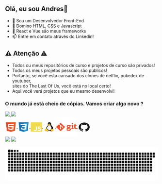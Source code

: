 ## Olá, eu sou Andres👋

- 🔭 Sou um Desenvolvedor Front-End
- 🌱 Domino HTML, CSS e Javascript
- 🌱 React e Vue são meus frameworks
- 📫 Entre em contato através do Linkedin!

## ⚠️ Atenção ⚠️
- Todos ou meus repositórios de curso e projetos de curso são privados!
- Todos os meus projetos pessoais são públicos!
- Portanto, se você está cansado dos clones de netflix, pokedex de youtuber,</br>sites do The Last Of Us, você está no local certo!
- Aqui você verá projetos que eu mesmo desenvolvi!

### O mundo já está cheio de cópias. Vamos criar algo novo ?

 <div style="display: inline-block">
  <a href="https://github.com/dezoliveira">
  <img height="150px" src="https://github-readme-stats.vercel.app/api?username=dezoliveira&show_icons=true&theme=monokai&include_all_commits=true&count_private=true"/>
  <img height="150px" src="https://github-readme-stats.vercel.app/api/top-langs/?username=dezoliveira&layout=compact&langs_count=7&theme=monokai"/>
</div>
  
<div style="display: inline_block">
  <img align="center" alt="HTML" height="32" width="38" src="https://raw.githubusercontent.com/devicons/devicon/master/icons/html5/html5-original.svg">
  <img align="center" alt="CSS" height="32" width="38" src="https://raw.githubusercontent.com/devicons/devicon/master/icons/css3/css3-original.svg">
  <img align="center" alt="JS" height="32" width="38" src="https://raw.githubusercontent.com/devicons/devicon/master/icons/javascript/javascript-plain.svg">
  <img align="center" alt="Git" height="32" width="38" src="https://github.com/devicons/devicon/blob/master/icons/linux/linux-original.svg">
  <img align="center" alt="Git" height="64" width="70" src="https://github.com/devicons/devicon/blob/master/icons/git/git-plain-wordmark.svg">
  <img align="center" alt="Git" height="32" width="38" src="https://github.com/devicons/devicon/blob/master/icons/github/github-original.svg">
</div>
  
<div>
  <a href = "mailto:andresoliveira@protonmail.com"><img src="https://img.shields.io/badge/ProtonMail-8B89CC?style=for-the-badge&logo=protonmail&logoColor=white" target="_blank"></a>
  <a href="https://linkedin.com/in/andrés-oliveira-838190177/" target="_blank"><img src="https://img.shields.io/badge/-LinkedIn-%230077B5?style=for-the-badge&logo=linkedin&logoColor=white" target="_blank"></a> 
</div>
  
  ![Snake animation](https://github.com/dezoliveira/dezoliveira/blob/output/github-contribution-grid-snake.svg)
